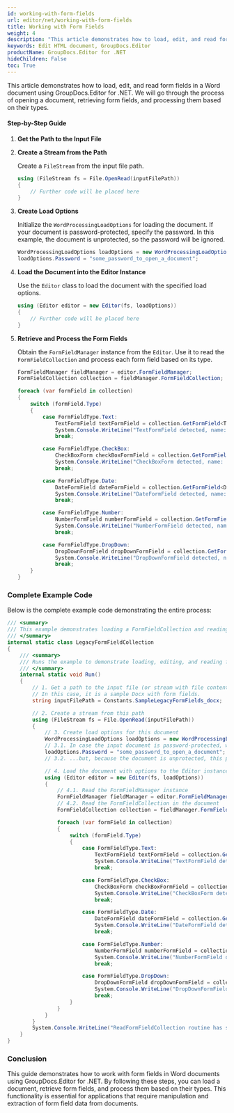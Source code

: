 ```yaml
---
id: working-with-form-fields
url: editor/net/working-with-form-fields
title: Working with Form Fields
weight: 4
description: "This article demonstrates how to load, edit, and read form fields in a Word document using GroupDocs.Editor for .NET"
keywords: Edit HTML document, GroupDocs.Editor
productName: GroupDocs.Editor for .NET
hideChildren: False
toc: True
---
```



This article demonstrates how to load, edit, and read form fields in a Word document using GroupDocs.Editor for .NET. We will go through the process of opening a document, retrieving form fields, and processing them based on their types.


#### Step-by-Step Guide

1. **Get the Path to the Input File**

2. **Create a Stream from the Path**

   Create a `FileStream` from the input file path.

   ```csharp
   using (FileStream fs = File.OpenRead(inputFilePath))
   {
       // Further code will be placed here
   }
   ```

3. **Create Load Options**

   Initialize the `WordProcessingLoadOptions` for loading the document. If your document is password-protected, specify the password. In this example, the document is unprotected, so the password will be ignored.

   ```csharp
   WordProcessingLoadOptions loadOptions = new WordProcessingLoadOptions();
   loadOptions.Password = "some_password_to_open_a_document";
   ```

4. **Load the Document into the Editor Instance**

   Use the `Editor` class to load the document with the specified load options.

   ```csharp
   using (Editor editor = new Editor(fs, loadOptions))
   {
       // Further code will be placed here
   }
   ```

5. **Retrieve and Process the Form Fields**

   Obtain the `FormFieldManager` instance from the `Editor`. Use it to read the `FormFieldCollection` and process each form field based on its type.

   ```csharp
   FormFieldManager fieldManager = editor.FormFieldManager;
   FormFieldCollection collection = fieldManager.FormFieldCollection;

   foreach (var formField in collection)
   {
       switch (formField.Type)
       {
           case FormFieldType.Text:
               TextFormField textFormField = collection.GetFormField<TextFormField>(formField.Name);
               System.Console.WriteLine("TextFormField detected, name: {0}, value: {1}", formField.Name, textFormField.Value);
               break;

           case FormFieldType.CheckBox:
               CheckBoxForm checkBoxFormField = collection.GetFormField<CheckBoxForm>(formField.Name);
               System.Console.WriteLine("CheckBoxForm detected, name: {0}, value: {1}", formField.Name, checkBoxFormField.Value);
               break;

           case FormFieldType.Date:
               DateFormField dateFormField = collection.GetFormField<DateFormField>(formField.Name);
               System.Console.WriteLine("DateFormField detected, name: {0}, value: {1}", formField.Name, dateFormField.Value);
               break;

           case FormFieldType.Number:
               NumberFormField numberFormField = collection.GetFormField<NumberFormField>(formField.Name);
               System.Console.WriteLine("NumberFormField detected, name: {0}, value: {1}", formField.Name, numberFormField.Value);
               break;

           case FormFieldType.DropDown:
               DropDownFormField dropDownFormField = collection.GetFormField<DropDownFormField>(formField.Name);
               System.Console.WriteLine("DropDownFormField detected, name: {0}, value selected: {1}", formField.Name, dropDownFormField.Value[dropDownFormField.SelectedIndex]);
               break;
       }
   }
   ```

### Complete Example Code

Below is the complete example code demonstrating the entire process:

```csharp
/// <summary>
/// This example demonstrates loading a FormFieldCollection and reading form fields.
/// </summary>
internal static class LegacyFormFieldCollection
{
    /// <summary>
    /// Runs the example to demonstrate loading, editing, and reading form fields from a document.
    /// </summary>
    internal static void Run()
    {
        // 1. Get a path to the input file (or stream with file content).
        // In this case, it is a sample Docx with form fields.
        string inputFilePath = Constants.SampleLegacyFormFields_docx;

        // 2. Create a stream from this path
        using (FileStream fs = File.OpenRead(inputFilePath))
        {
            // 3. Create load options for this document
            WordProcessingLoadOptions loadOptions = new WordProcessingLoadOptions();
            // 3.1. In case the input document is password-protected, we can specify a password for its opening...
            loadOptions.Password = "some_password_to_open_a_document";
            // 3.2. ...but, because the document is unprotected, this password will be ignored

            // 4. Load the document with options to the Editor instance
            using (Editor editor = new Editor(fs, loadOptions))
            {
                // 4.1. Read the FormFieldManager instance
                FormFieldManager fieldManager = editor.FormFieldManager;
                // 4.2. Read the FormFieldCollection in the document
                FormFieldCollection collection = fieldManager.FormFieldCollection;

                foreach (var formField in collection)
                {
                    switch (formField.Type)
                    {
                        case FormFieldType.Text:
                            TextFormField textFormField = collection.GetFormField<TextFormField>(formField.Name);
                            System.Console.WriteLine("TextFormField detected, name: {0}, value: {1}", formField.Name, textFormField.Value);
                            break;

                        case FormFieldType.CheckBox:
                            CheckBoxForm checkBoxFormField = collection.GetFormField<CheckBoxForm>(formField.Name);
                            System.Console.WriteLine("CheckBoxForm detected, name: {0}, value: {1}", formField.Name, checkBoxFormField.Value);
                            break;

                        case FormFieldType.Date:
                            DateFormField dateFormField = collection.GetFormField<DateFormField>(formField.Name);
                            System.Console.WriteLine("DateFormField detected, name: {0}, value: {1}", formField.Name, dateFormField.Value);
                            break;

                        case FormFieldType.Number:
                            NumberFormField numberFormField = collection.GetFormField<NumberFormField>(formField.Name);
                            System.Console.WriteLine("NumberFormField detected, name: {0}, value: {1}", formField.Name, numberFormField.Value);
                            break;

                        case FormFieldType.DropDown:
                            DropDownFormField dropDownFormField = collection.GetFormField<DropDownFormField>(formField.Name);
                            System.Console.WriteLine("DropDownFormField detected, name: {0}, value selected: {1}", formField.Name, dropDownFormField.Value[dropDownFormField.SelectedIndex]);
                            break;
                    }
                }
            }
        }
        System.Console.WriteLine("ReadFormFieldCollection routine has successfully finished");
    }
}
```

### Conclusion

This guide demonstrates how to work with form fields in Word documents using GroupDocs.Editor for .NET. By following these steps, you can load a document, retrieve form fields, and process them based on their types. This functionality is essential for applications that require manipulation and extraction of form field data from documents.